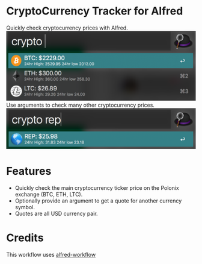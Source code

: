 # CryptoCurrency Tracker for Alfred
Quickly check cryptocurrency prices with Alfred.
![Using the workflow without arguments](screenshot_no_arg.png?raw=true)
Use arguments to check many other cryptocurrency prices.
![Using the workflow with argument](screenshot_with_arg.png?raw=true)

# Features
* Quickly check the main cryptocurrency ticker price on the Polonix exchange (BTC, ETH, LTC).
* Optionally provide an argument to get a quote for another currency symbol.
* Quotes are all USD currency pair.

# Credits
This workflow uses [alfred-workflow](https://github.com/deanishe/alfred-workflow)